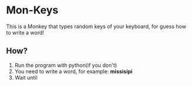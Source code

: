 # Mon-Keys
This is a Monkey that types random keys of your keyboard, for guess how to write a word!

## How?
1. Run the program with python(if you don\'t)
2. You need to write a word, for example: **missisipi**
3. Wait until 
